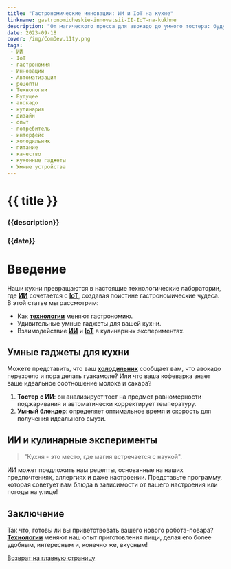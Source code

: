 ```yaml
---
title: "Гастрономические инновации: ИИ и IoT на кухне"
linkname: gastronomicheskie-innovatsii-II-IoT-na-kukhne
description: "От магического пресса для авокадо до умного тостера: будущее гастрономии уже здесь."
date: 2023-09-18
cover: /img/ComDev.11ty.png
tags: 
 - ИИ
 - IoT
 - гастрономия
 - Инновации
 - Автоматизация
 - рецепты
 - Технологии
 - Будущее
 - авокадо
 - кулинария
 - дизайн
 - опыт
 - потребитель
 - интерфейс
 - холодильник
 - питание
 - качество
 - кухонные гаджеты
 - Умные устройства
---
```


# {{ title }}
### {{description}}
### {{date}}

# Введение

Наши кухни превращаются в настоящие технологические лаборатории, где **[ИИ](/)** сочетается с **[IoT](/)**, создавая поистине гастрономические чудеса. В этой статье мы рассмотрим:

 * Как **[технологии](/)** меняют гастрономию.
 * Удивительные умные гаджеты для вашей кухни.
 * Взаимодействие **[ИИ](/)** и **[IoT](/)** в кулинарных экспериментах.

## Умные гаджеты для кухни

Можете представить, что ваш **[холодильник](/)** сообщает вам, что авокадо перезрело и пора делать гуакамоле? Или что ваша кофеварка знает ваше идеальное соотношение молока и сахара?

1. **Тостер с ИИ**: он анализирует тост на предмет равномерности поджаривания и автоматически корректирует температуру.
1. **Умный блендер**: определяет оптимальное время и скорость для получения идеального смузи.

## ИИ и кулинарные эксперименты

> "Кухня - это место, где магия встречается с наукой". 

ИИ может предложить нам рецепты, основанные на наших предпочтениях, аллергиях и даже настроении. Представьте программу, которая советует вам блюда в зависимости от вашего настроения или погоды на улице!

## Заключение

Так что, готовы ли вы приветствовать вашего нового робота-повара? **[Технологии](/)** меняют наш опыт приготовления пищи, делая его более удобным, интересным и, конечно же, вкусным!

[Возврат на главную страницу](/)